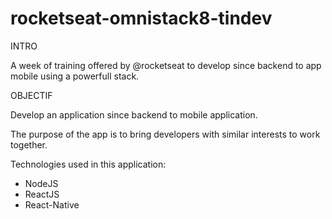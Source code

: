 ﻿# rocketseat-omnistack8-tindev
 
INTRO

A week of training offered by @rocketseat to develop since backend to app mobile using a powerfull stack.

OBJECTIF

Develop an application since backend to mobile application.

The purpose of the app is to bring developers with similar interests to work together.

Technologies used in this application:

- NodeJS
- ReactJS
- React-Native
